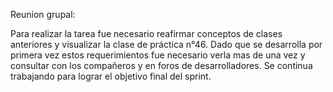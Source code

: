 Reunion grupal:

Para realizar la tarea fue necesario reafirmar conceptos de clases anteriores y visualizar la clase de práctica n°46.
Dado que se desarrolla por primera vez estos requerimientos fue necesario verla mas de una vez y consultar con los compañeros y en foros de desarrolladores.
Se continua trabajando para lograr el objetivo final del sprint.